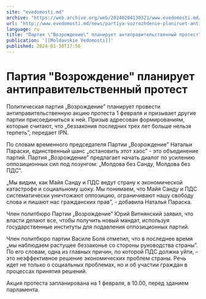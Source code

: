 ```yaml
---
site: "evedomosti.md"
archive: "https://web.archive.org/web/20240204130321/www.evedomosti.md/news/partiya-vozrozhdenie-planiruet-antipravitelstvennyj-protest"
url: "http://www.evedomosti.md/news/partiya-vozrozhdenie-planiruet-antipravitelstvennyj-protest"
language: ru
title: "Партия \"Возрождение\" планирует антиправительственный протест"
publication: '[[Moldavskie Vedomosti]]'
published: 2024-01-30T17:56
---
```


# Партия "Возрождение" планирует антиправительственный протест

Политическая партия „Возрождение” планирует провести антиправительственную акцию протеста 1 февраля и призывает другие партии присоединиться к ней. Призыв адресован формированиям, которые считают, что „беззакония последних трех лет больше нельзя терпеть”, передает IPN.

По словам временного председателя Партии „Возрождение” Натальи Параски, единственный шанс „остановить этот хаос” - это объединение партий. Партия „Возрождение” предлагает начать диалог по усилению оппозиционных сил под лозунгом: „Молдова без Санду, Молдова без ПДС”.

„Мы видим, как Майя Санду и ПДС ведут страну к экономической катастрофе и социальному шоку. Мы понимаем, что Майя Санду и ПДС систематически уничтожают оппозицию, ограничивают нашу свободу слова и лишают нас гражданских прав”, - добавила Наталья Параска.

Член политбюро Партии „Возрождение” Юрий Витнянский заявил, что власти делают все, чтобы получить новый мандат, используя государственные институты для подавления оппозиционных партий.

Член политбюро партии Василе Боля отметил, что в последнее время „мы наблюдаем растущее беззаконье со стороны руководства страны”. По его словам, одна из главных причин, по которой ПДС должна уйти, – это неэффективное решение экономических проблем страны. Речь идет не только о социальных проблемах, но и об участии граждан в процессах принятия решений.

Акция протеста запланирована на 1 февраля, в 10.00, перед зданием парламента.